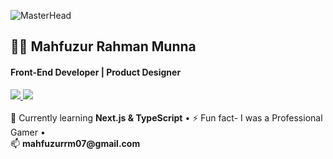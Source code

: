<!-- Banner -->
![MasterHead](https://i.ibb.co/MMrK4QS/github-banner.png)

<p align="center">
  <h2>👨‍💻 Mahfuzur Rahman Munna</h2>
  <h4>Front-End Developer | Product Designer</h4>
  
  <!-- Social Links -->
  <a  target="_blank" href="https://linkedin.com/in/mahfuzurmunna">
    <img src="https://img.shields.io/badge/-LinkedIn-0e76a8?style=for-the-badge&logo=linkedin" />
  </a>
  <a  target="_blank" href="https://www.behance.net/mahfuzurmunna">
    <img  src="https://img.shields.io/badge/-Behance-1769FF?style=for-the-badge&logo=behance" />
  </a>
  <br> <br>
  🌱 Currently learning <b>Next.js & TypeScript</b> •  
  ⚡ Fun fact- I was a Professional Gamer •  <br>
  📫 <b>mahfuzurrm07@gmail.com</b>  
</p>


<!-- GitHub Stats 
## 📊 GitHub Stats

![Munna's GitHub Stats](https://github-readme-stats.vercel.app/api?username=mahfuzurmunna&show_icons=true&theme=radical)

![Top Langs](https://github-readme-stats.vercel.app/api/top-langs/?username=mahfuzurmunna&layout=compact&theme=radical)

## 🔥 Streak Stats

![Munna's GitHub Streak](https://github-readme-streak-stats.herokuapp.com/?user=mahfuzurmunna&theme=radical)
-->
